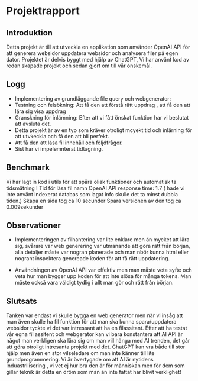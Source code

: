 # Projektrapport

## Introduktion
Detta projekt är till att utveckla en applikation som använder OpenAI API för att generera websidor
uppdatera websidor och analysera filer på egen dator. Projektet är delvis byggt med hjälp av ChatGPT, 
Vi har använt kod av redan skapade projekt och sedan gjort om till vår önskemål.

## Logg

- Implementering av grundläggande file query och webgenerator:
- Testning och felsökning: Att få den att förstå rätt uppdrag , att få den att lära sig visa uppdrag
- Granskning för inlämning: Efter att vi fått önskat funktion har vi beslutat att avsluta det.
- Detta projekt är av en typ som kräver otroligt mcyekt tid och inlärning för att utvkeckla och få den att bli perfekt.
- Att få den att läsa fil innehåll och följdfrågor.
- Sist har vi impelemnterat tidtagning.

## Benchmark
Vi har lagt in kod i utils för att spåra oliak funktioner och automatisk ta tidsmätning !
Tid för läsa fil namn OpenAI API response time: 1.7 ( hade vi inte använt indexerat databas som lagat info skulle det ta minst dubbla tiden.)
Skapa en sida tog ca 10 secunder
Spara versionen av den tog ca 0.009sekunder

## Observationer
- Implementeringen av filhantering var lite enklare men än mycket att lära sig, svårare var web generering 
var utmanande att göra rätt från början, alla detaljer måste var nogran planerade och man nbör kunna html 
eller nogrant inspektera genereade koden för att få rätt uppdatering. 

- Användningen av OpenAI API var effektiv men man måste veta syfte och veta hur man bygger upp koden för att 
inte slösa för många tokens. Man måste också vara väldigt tydlig i allt man gör och rätt från början. 

## Slutsats
Tanken var endast vi skulle bygga en web generator men när vi insåg att man även skulle ha fil funktion för att 
man ska kunna spara/uppdatera websidor tyckte vi det var intressant att ha en filassitant.
Efter att ha testat vår egna fil assitent och webgerator kan vi bara konstantera att AI API är något man verkligen
ska lära sig om man vill hänga med AI trenden, det går att göra otroligt intresanta projekt med det.
ChatGPT kan vra både till stor hjälp men även en stor vilseledare om man inte känner till lite grundprogrammering.
Vi är övertygade om att AI är nytidens Induastrilisering , vi vet ej hur bra den är för människan men för dem
som gillar teknik är detta en dröm som man än inte fattat har blivit verklighet!